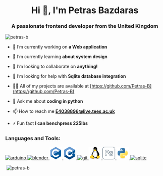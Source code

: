 <h1 align="center">Hi 👋, I'm Petras Bazdaras</h1>
<h3 align="center">A passionate frontend developer from the United Kingdom</h3>

<p align="left"> <img src="https://komarev.com/ghpvc/?username=petras-b&label=Profile%20views&color=0e75b6&style=flat" alt="petras-b" /> </p>

- 🔭 I’m currently working on **a Web application**

- 🌱 I’m currently learning **about system design**

- 👯 I’m looking to collaborate on **anything!**

- 🤝 I’m looking for help with **Sqlite database integration**

- 👨‍💻 All of my projects are available at [https://github.com/Petras-B](https://github.com/Petras-B)

- 💬 Ask me about **coding in python**

- 📫 How to reach me **E4038896@live.tees.ac.uk**

- ⚡ Fun fact **I can benchpress 225lbs**

<h3 align="left">Languages and Tools:</h3>
<p align="left"> <a href="https://www.arduino.cc/" target="_blank" rel="noreferrer"> <img src="https://cdn.worldvectorlogo.com/logos/arduino-1.svg" alt="arduino" width="40" height="40"/> </a> <a href="https://www.blender.org/" target="_blank" rel="noreferrer"> <img src="https://download.blender.org/branding/community/blender_community_badge_white.svg" alt="blender" width="40" height="40"/> </a> <a href="https://www.cprogramming.com/" target="_blank" rel="noreferrer"> <img src="https://raw.githubusercontent.com/devicons/devicon/master/icons/c/c-original.svg" alt="c" width="40" height="40"/> </a> <a href="https://www.w3schools.com/cpp/" target="_blank" rel="noreferrer"> <img src="https://raw.githubusercontent.com/devicons/devicon/master/icons/cplusplus/cplusplus-original.svg" alt="cplusplus" width="40" height="40"/> </a> <a href="https://git-scm.com/" target="_blank" rel="noreferrer"> <img src="https://www.vectorlogo.zone/logos/git-scm/git-scm-icon.svg" alt="git" width="40" height="40"/> </a> <a href="https://www.linux.org/" target="_blank" rel="noreferrer"> <img src="https://raw.githubusercontent.com/devicons/devicon/master/icons/linux/linux-original.svg" alt="linux" width="40" height="40"/> </a> <a href="https://www.photoshop.com/en" target="_blank" rel="noreferrer"> <img src="https://raw.githubusercontent.com/devicons/devicon/master/icons/photoshop/photoshop-line.svg" alt="photoshop" width="40" height="40"/> </a> <a href="https://www.python.org" target="_blank" rel="noreferrer"> <img src="https://raw.githubusercontent.com/devicons/devicon/master/icons/python/python-original.svg" alt="python" width="40" height="40"/> </a> <a href="https://www.sqlite.org/" target="_blank" rel="noreferrer"> <img src="https://www.vectorlogo.zone/logos/sqlite/sqlite-icon.svg" alt="sqlite" width="40" height="40"/> </a> </p>

<p>&nbsp;<img align="center" src="https://github-readme-stats.vercel.app/api?username=petras-b&show_icons=true&locale=en" alt="petras-b" /></p>
